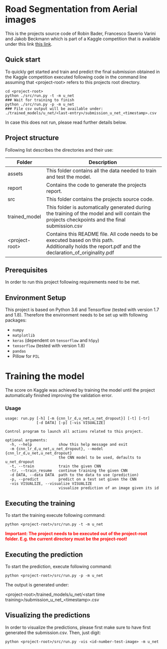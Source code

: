 # Road Segmentation from Aerial images

This is the projects source code of Robin Bader, Francesco Saverio Varini and Jakob Beckmann which is part of a Kaggle competition that is available under this link [this link](https://www.kaggle.com/c/cil-road-segmentation-2018/).

## Quick start

To quickly get started and train and predict the final submission obtained in the Kaggle competition executed following code in the command line assuming that \<project-root>  refers to this projects root directory.

```
cd <project-root>
python ./src/run.py -t -m u_net
### Wait for training to finish
python ./src/run.py -p -m u_net
### File csv output will be available under: ./trained_models/u_net/<last-entry>/submission_u_net_<timestamp>.csv
```

In case this does not run, please read further details below.

## Project structure

Following list describes the directories and their use:

| Folder          | Description                                                  |
| --------------- | ------------------------------------------------------------ |
| assets          | This folder contains all the data needed to train and test the model. |
| report          | Contains the code to generate the projects report.           |
| src             | This folder contains the projects source code.               |
| trained_model   | This folder is automatically generated during the training of the model and will contain the projects checkpoints and the final submission.csv |
| \<project-root> | Contains this README file. All code needs to be executed based on this path.<br />Additionally holds the report.pdf and the declaration_of_originality.pdf |

## Prerequisites

In order to run this project following requirements need to be met.

## Environment Setup

This project is based on Python 3.6 and Tensorflow (tested with version 1.7 and 1.8). Therefore the environment needs to be set up with following packages:

- `numpy`
- `matplotlib`
- `keras` (dependent on `tensorflow` and `h5py`)
- `tensorflow` (tested with version 1.8)
- `pandas` 
- Pillow for `PIL`

# Training the model

The score on Kaggle was achieved by training the model until the project automatically finished improving the validation error.

### Usage
```
usage: run.py [-h] [-m {cnn_lr_d,u_net,u_net_dropout}] [-t] [-tr]
              [-d DATA] [-p] [-vis VISUALIZE]

Control program to launch all actions related to this project.

optional arguments:
  -h, --help            show this help message and exit
  -m {cnn_lr_d,u_net,u_net_dropout}, --model {cnn_lr_d,u_net,u_net_dropout}
                        the CNN model to be used, defaults to u_net_dropout
  -t, --train           train the given CNN
  -tr, --train_resume   continue training the given CNN
  -d DATA, --data DATA  path to the data to use (prediction)
  -p, --predict         predict on a test set given the CNN
  -vis VISUALIZE, --visualize VISUALIZE
                        visualize prediction of an image given its id
```

## Executing the training

To start the training execute following command:

``` python <project-root>/src/run.py -t -m u_net  ``` 

**<span style="color:red">Important: The project needs to be executed out of the project-root folder. E.g. the current directory must be the project-root!</span>**

## Executing the prediction

To start the prediction, execute following command:

``` python <project-root>/src/run.py -p -m u_net ```

The output is generated under:

\<project-root>/trained_models/u_net/\<start time training>/submission_u_net_\<timestamp>.csv

## Visualizing the predictions

In order to visualize the predictions, please first make sure to have first generated the submission.csv. Then, just digit:

``` python <project-root>/src/run.py -vis <id-number-test-image> -m u_net ```
